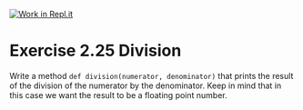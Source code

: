 [![Work in Repl.it](https://classroom.github.com/assets/work-in-replit-14baed9a392b3a25080506f3b7b6d57f295ec2978f6f33ec97e36a161684cbe9.svg)](https://classroom.github.com/online_ide?assignment_repo_id=5710283&assignment_repo_type=AssignmentRepo)
# Exercise 2.25 Division

Write a method `def division(numerator, denominator)` that prints the result of the division of the numerator by the denominator. Keep in mind that in this case we want the result to be a floating point number.
